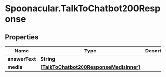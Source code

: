 # Spoonacular.TalkToChatbot200Response

## Properties

Name | Type | Description | Notes
------------ | ------------- | ------------- | -------------
**answerText** | **String** |  | 
**media** | [**[TalkToChatbot200ResponseMediaInner]**](TalkToChatbot200ResponseMediaInner.md) |  | 


